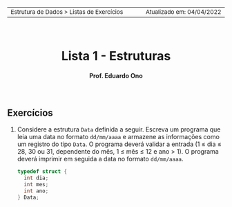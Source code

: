 <table>
<tr>
<td align="left" width="8000">
<small>Estrutura de Dados > Listas de Exercícios</small>
</td>
<td align="right">
<small>Atualizado&nbsp;em:&nbsp;04/04/2022</small>
</td>
</tr>
</table>

<br>

<h1 align="center">
Lista 1 - Estruturas
</h1>

<h4 align="center">
Prof. Eduardo Ono
</h4>

<br>

## Exercícios

1. Considere a estrutura `Data` definida a seguir. Escreva um programa que leia uma data no formato `dd/mm/aaaa` e armazene as informações como um registro do tipo `Data`. O programa deverá validar a entrada (1 &le; dia &le; 28, 30 ou 31, dependente do mês, 1 &le; mês &le; 12 e ano > 1). O programa deverá imprimir em seguida a data no formato `dd/mm/aaaa`.

    ```c
    typedef struct {
      int dia;
      int mes;
      int ano;
    } Data;
    ```

<br>
